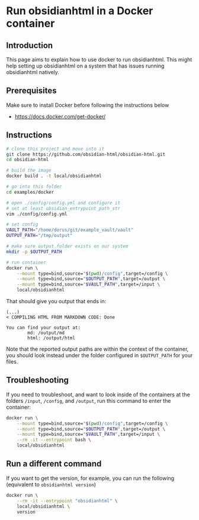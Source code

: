 # Run obsidianhtml in a Docker container

## Introduction
This page aims to explain how to use docker to run obsidianhtml.
This might help setting up obsidianhtml on a system that has issues running obsidianhtml natively.

## Prerequisites
Make sure to install Docker before following the instructions below

- https://docs.docker.com/get-docker/

## Instructions
``` bash
# clone this project and move into it
git clone https://github.com/obsidian-html/obsidian-html.git
cd obsidian-html

# build the image
docker build . -t local/obsidianhtml

# go into this folder
cd examples/docker

# open ./config/config.yml and configure it
# set at least obsidian_entrypoint_path_str
vim ./config/config.yml

# set config
VAULT_PATH="/home/dorus/git/example_vault/vault"
OUTPUT_PATH="/tmp/output"

# make sure output folder exists on our system
mkdir -p $OUTPUT_PATH

# run container
docker run \
    --mount type=bind,source="$(pwd)/config",target=/config \
    --mount type=bind,source="$OUTPUT_PATH",target=/output \
    --mount type=bind,source="$VAULT_PATH",target=/input \
    local/obsidianhtml
```

That should give you output that ends in:
```
(...)
< COMPILING HTML FROM MARKDOWN CODE: Done

You can find your output at:
        md: /output/md
        html: /output/html
```

Note that the reported output paths are within the context of the container, you should look instead under the folder 
configured in `$OUTPUT_PATH` for your files.

## Troubleshooting

If you need to troubleshoot, and want to look inside of the containers at the folders `/input`, `/config`, and `/output`, run this command to enter the container:

``` bash
docker run \
    --mount type=bind,source="$(pwd)/config",target=/config \
    --mount type=bind,source="$OUTPUT_PATH",target=/output \
    --mount type=bind,source="$VAULT_PATH",target=/input \
    --rm -it --entrypoint bash \
    local/obsidianhtml
```

## Run a different command
If you want to get the version, for example, you can run the following (equivalent to `obsidianhtml version`)

``` bash
docker run \
    --rm -it --entrypoint "obsidianhtml" \
    local/obsidianhtml \
    version
```